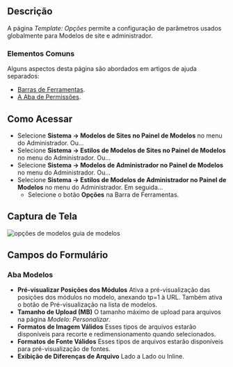 <!-- Filename: Help4.x:Template:_Options  / Display title: Modelo: Opções -->

## Descrição

A página *Template: Opções* permite a configuração de parâmetros usados globalmente para 
Modelos de site e administrador.

### Elementos Comuns

Alguns aspectos desta página são abordados em artigos de ajuda separados:

* [Barras de Ferramentas](jdocmanual?article=help/common-elements/toolbars).
* [A Aba de Permissões](jdocmanual?article=help/common-elements/edit-permissions).

## Como Acessar

- Selecione **Sistema → Modelos de Sites no Painel de Modelos** no menu do Administrador. Ou...
- Selecione **Sistema → Estilos de Modelos de Sites no Painel de Modelos** no menu do Administrador. Ou...
- Selecione **Sistema → Modelos de Administrador no Painel de Modelos** no menu do Administrador. Ou...
- Selecione **Sistema → Estilos de Modelos de Administrador no Painel de Modelos** no menu do Administrador. Em seguida...
  - Selecione o botão **Opções** na Barra de Ferramentas.

## Captura de Tela

![opções de modelos guia de modelos](../../../ptbr/images/templates/templates-options-templates-tab.png)

## Campos do Formulário

### Aba Modelos

- **Pré-visualizar Posições dos Módulos** Ativa a pré-visualização das posições dos módulos no modelo, anexando tp=1 à URL. Também ativa o botão de Pré-visualização na lista de modelos.
- **Tamanho de Upload (MB)** O tamanho máximo de upload para arquivos na página *Modelo: Personalizar*.
- **Formatos de Imagem Válidos** Esses tipos de arquivos estarão disponíveis para recorte e redimensionamento quando selecionados.
- **Formatos de Fonte Válidos** Esses tipos de arquivos estarão disponíveis para pré-visualização de fontes.
- **Exibição de Diferenças de Arquivo** Lado a Lado ou Inline.


